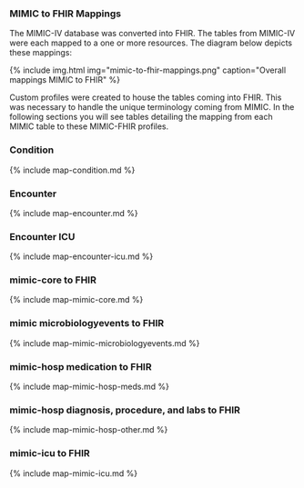 ### MIMIC to FHIR Mappings
The MIMIC-IV database was converted into FHIR. The tables from MIMIC-IV were each mapped to a one or more resources. The diagram below depicts these mappings:


{% include img.html img="mimic-to-fhir-mappings.png" caption="Overall mappings MIMIC to FHIR" %}

Custom profiles were created to house the tables coming into FHIR. This was necessary to handle the unique terminology coming from MIMIC. In the following sections you will see tables detailing the mapping from each MIMIC table to these MIMIC-FHIR profiles.

### Condition

{% include map-condition.md %}

### Encounter

{% include map-encounter.md %}

### Encounter ICU

{% include map-encounter-icu.md %}

### mimic-core to FHIR

{% include map-mimic-core.md %}

### mimic microbiologyevents to FHIR

{% include map-mimic-microbiologyevents.md %}

### mimic-hosp medication to FHIR

{% include map-mimic-hosp-meds.md %}

### mimic-hosp diagnosis, procedure, and labs to FHIR

{% include map-mimic-hosp-other.md %}

### mimic-icu to FHIR

{% include map-mimic-icu.md %}